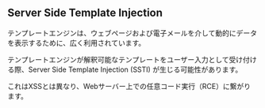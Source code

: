 ## Server Side Template Injection

テンプレートエンジンは、ウェブページおよび電子メールを介して動的にデータを表示するために、広く利用されています。  

テンプレートエンジンが解釈可能なテンプレートをユーザー入力として受け付ける際、Server Side Template Injection (SSTI) が生じる可能性があります。  

これはXSSとは異なり、Webサーバー上での任意コード実行（RCE）に繋がります。
